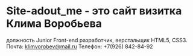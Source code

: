 # Site-adout_me - это сайт визитка Клима Воробьева
должность Junior Front-end разработчик, верстальщик HTML5, CSS3.
Почта: klimvorobev@mail.ru
Телефон: +7(926) 842-84-92
